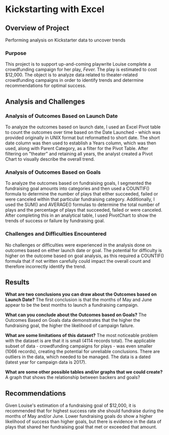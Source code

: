 # Kickstarting with Excel

## Overview of Project
Performing analysis on Kickstarter data to uncover trends

### Purpose
This project is to support up-and-coming playwrite Louise complete a crowdfunding campaign for her play, *Fever.* The play is estimated to cost $12,000. The object is to analyze data related to theater-related crowdfunding campaigns in order to identify trends and determine recommendations for optimal success.

## Analysis and Challenges

### Analysis of Outcomes Based on Launch Date
To analyze the outcomes based on launch date, I used an Excel Pivot table to count the outcomes over time based on the Date Launched - which was provided originally in UNIX format but reformatted to short date. The short date column was then used to establish a Years column, which was then used, along with Parent Category, as a filter for the Pivot Table. After filtering on "theater" and retaining all years, the analyst created a Pivot Chart to visually describe the overall trend.

### Analysis of Outcomes Based on Goals
To analyze the outcomes based on fundraising goals, I segmented the fundraising goal amounts into categories and then used a COUNTIF() formula to determine the number of plays that either succeeded, failed or were canceled within that particular fundraising category. Additionally, I used the SUM() and AVERAGE() formulas to determine the total number of plays and the percentage of plays that succeeded, failed or were canceled. 
After completing this in an analytical table, I used PivotChart to show the trends of success or failure by fundraising goal.


### Challenges and Difficulties Encountered
No challenges or difficulties were experienced in the analysis done on outcomes based on either launch date or goal. The potential for difficulty is higher on the outcome based on goal analysis, as this required a COUNTIF() formula that if not written carefully could impact the overall count and therefore incorrectly identify the trend.


## Results

**What are two conclusions you can draw about the Outcomes based on Launch Date?**
The first conclusion is that the months of May and June appear to be the best months to launch a fundraising campaign.


**What can you conclude about the Outcomes based on Goals?**
The Outcomes Based on Goals data demonstrates that the higher the fundraising goal, the higher the likelihood of campaign failure.


**What are some limitations of this dataset?**
The most noticeable problem with the dataset is are that it is small (4114 records total). The applicable subset of data - crowdfunding campaigns for plays - was even smaller (1066 records), creating the potential for unreliable conclusions. 
There are outliers in the data, which needed to be managed.
The data is a dated (latest year for campaign data is 2017).


**What are some other possible tables and/or graphs that we could create?**
A graph that shows the relationship between backers and goals?


## Recommendations
Given Louise's estimation of a fundraising goal of $12,000, it is recommended that for highest success rate she should fundraise during the months of May and/or June. Lower fundraising goals do show a higher likelihood of success than higher goals, but there is evidence in the data of plays that shared her fundraising goal that met or exceeded that amount.